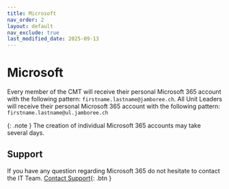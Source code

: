```yaml
---
title: Microsoft
nav_order: 2
layout: default
nav_exclude: true
last_modified_date: 2025-09-13
---
```


# Microsoft

Every member of the CMT will receive their personal Microsoft 365 account with the following pattern: `firstname.lastname@jamboree.ch`. All Unit Leaders will receive their personal Microsoft 365 account with the following pattern: `firstname.lastname@ul.jamboree.ch`

{: .note }
The creation of individual Microsoft 365 accounts may take several days.

## Support
If you have any question regarding Microsoft 365 do not hesitate to contact the IT Team.
[Contact Support](https://docs.jamboree.ch/docs/support){: .btn }